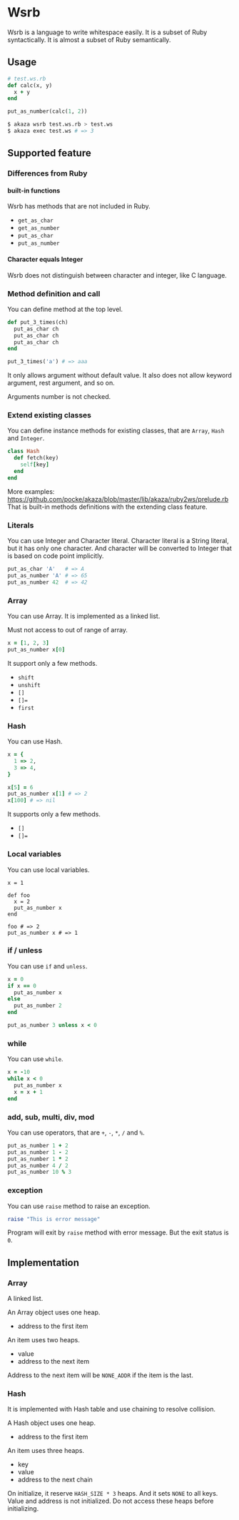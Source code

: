 Wsrb
===

Wsrb is a language to write whitespace easily.
It is a subset of Ruby syntactically. It is almost a subset of Ruby semantically.

Usage
---

```ruby
# test.ws.rb
def calc(x, y)
  x + y
end

put_as_number(calc(1, 2))
```

```bash
$ akaza wsrb test.ws.rb > test.ws
$ akaza exec test.ws # => 3
```


Supported feature
---



### Differences from Ruby


#### built-in functions

Wsrb has methods that are not included in Ruby.

* `get_as_char`
* `get_as_number`
* `put_as_char`
* `put_as_number`


#### Character equals Integer

Wsrb does not distinguish between character and integer, like C language.



### Method definition and call

You can define method at the top level.

```ruby
def put_3_times(ch)
  put_as_char ch
  put_as_char ch
  put_as_char ch
end

put_3_times('a') # => aaa
```

It only allows argument without default value. It also does not allow keyword argument, rest argument, and so on.

Arguments number is not checked.


### Extend existing classes

You can define instance methods for existing classes, that are `Array`, `Hash` and `Integer`.

```ruby
class Hash
  def fetch(key)
    self[key]
  end
end
```

More examples: https://github.com/pocke/akaza/blob/master/lib/akaza/ruby2ws/prelude.rb
That is built-in methods definitions with the extending class feature.

### Literals

You can use Integer and Character literal.
Character literal is a String literal, but it has only one character.
And character will be converted to Integer that is based on code point implicitly.

```ruby
put_as_char 'A'   # => A
put_as_number 'A' # => 65
put_as_number 42  # => 42
```

### Array

You can use Array. It is implemented as a linked list.

Must not access to out of range of array.

```ruby
x = [1, 2, 3]
put_as_number x[0]
```

It support only a few methods.

* `shift`
* `unshift`
* `[]`
* `[]=`
* `first`

### Hash

You can use Hash.

```ruby
x = {
  1 => 2,
  3 => 4,
}

x[5] = 6
put_as_number x[1] # => 2
x[100] # => nil
```

It supports only a few methods.

* `[]`
* `[]=`

### Local variables

You can use local variables.

```
x = 1

def foo
  x = 2
  put_as_number x
end

foo # => 2
put_as_number x # => 1
```


### if / unless

You can use `if` and `unless`.

```ruby
x = 0
if x == 0
  put_as_number x
else
  put_as_number 2
end

put_as_number 3 unless x < 0
```


### while

You can use `while`.

```ruby
x = -10
while x < 0
  put_as_number x
  x = x + 1
end
```

### add, sub, multi, div, mod

You can use operators, that are `+`, `-`, `*`, `/` and `%`.

```ruby
put_as_number 1 + 2
put_as_number 1 - 2
put_as_number 1 * 2
put_as_number 4 / 2
put_as_number 10 % 3
```

### exception

You can use `raise` method to raise an exception.

```ruby
raise "This is error message"
```

Program will exit by `raise` method with error message.
But the exit status is `0`.


Implementation
---

### Array

A linked list.

An Array object uses one heap.

* address to the first item

An item uses two heaps.

* value
* address to the next item

Address to the next item will be `NONE_ADDR` if the item is the last.


### Hash

It is implemented with Hash table and use chaining to resolve collision.


A Hash object uses one heap.

* address to the first item

An item uses three heaps.

* key
* value
* address to the next chain

On initialize, it reserve `HASH_SIZE * 3` heaps. And it sets `NONE` to all keys.
Value and address is not initialized. Do not access these heaps before initializing.
